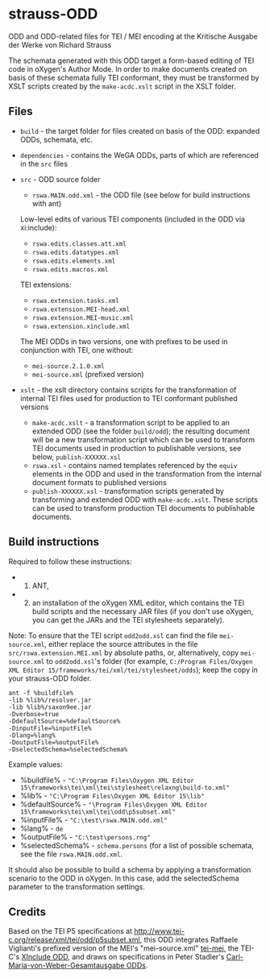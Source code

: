 strauss-ODD
===========

ODD and ODD-related files for TEI / MEI encoding at the Kritische Ausgabe der Werke von Richard Strauss

The schemata generated with this ODD target a form-based editing of TEI code in oXygen's Author Mode. In order to make documents created on basis of these schemata fully TEI conformant, they must be transformed by XSLT scripts created by the `make-acdc.xslt` script in the XSLT folder. 
 
Files
-----

- `build` - the target folder for files created on basis of the ODD: expanded ODDs, schemata, etc.

- `dependencies` - contains the WeGA ODDs, parts of which are referenced in the `src` files

- `src` - ODD source folder 

    - `rswa.MAIN.odd.xml` - the ODD file (see below for build instructions with ant)

    Low-level edits of various TEI components (included in the ODD via xi:include):

    - `rswa.edits.classes.att.xml`
    - `rswa.edits.datatypes.xml`
    - `rswa.edits.elements.xml`
    - `rswa.edits.macros.xml`

    TEI extensions:

    - `rswa.extension.tasks.xml`
    - `rswa.extension.MEI-head.xml`
    - `rswa.extension.MEI-music.xml`
    - `rswa.extension.xinclude.xml`

	The MEI ODDs in two versions, one with prefixes to be used in conjunction with TEI, one without:

    - `mei-source.2.1.0.xml`
    - `mei-source.xml` (prefixed version)

- `xslt` - the xslt directory contains scripts for the transformation of internal TEI files used for production to TEI conformant published versions
 
    - `make-acdc.xslt` - a transformation script to be applied to an extended ODD (see the folder `build/odd`); the resulting document will be a new transformation script which can be used to transform TEI documents used in production to publishable versions, see below, `publish-XXXXXX.xsl`
    - `rswa.xsl` - contains named templates referenced by the `equiv` elements in the ODD and used in the transformation from the internal document formats to published versions
    - `publish-XXXXXX.xsl` - transformation scripts generated by transforming and extended ODD with `make-acdc.xslt`. These scripts can be used to transform production TEI documents to publishable documents.


Build instructions
------------------

Required to follow these instructions: 
- 1. ANT, 
- 2. an installation of the oXygen XML editor, which contains the TEI build scripts and the necessary JAR files (if you don't use oXygen, you can get the JARs and the TEI stylesheets separately).

Note: To ensure that the TEI script `odd2odd.xsl` can find the file `mei-source.xml`, either replace the source attributes in the file `src/rswa.extension.MEI.xml` by absolute paths, or, alternatively, copy `mei-source.xml` to `odd2odd.xsl`'s folder (for example, `C:/Program Files/Oxygen XML Editor 15/frameworks/tei/xml/tei/stylesheet/odds`); keep the copy in your strauss-ODD folder.

```
ant -f %buildfile% 
-lib %lib%/resolver.jar 
-lib %lib%/saxon9ee.jar 
-Dverbose=true 
-DdefaultSource=%defaultSource% 
-DinputFile=%inputFile% 
-Dlang=%lang% 
-DoutputFile=%outputFile% 
-DselectedSchema=%selectedSchema%
```

Example values:
- %buildfile% - `"C:\Program Files\Oxygen XML Editor 15\frameworks\tei\xml\tei\stylesheet\relaxng\build-to.xml"`
- %lib% - `"C:\Program Files\Oxygen XML Editor 15\lib"`
- %defaultSource% - `"\Program Files\Oxygen XML Editor 15\frameworks\tei\xml\tei\odd\p5subset.xml"`
- %inputFile% - `"C:\test\rswa.MAIN.odd.xml"`
- %lang% - `de`
- %outputFile% - `"C:\test\persons.rng"`
- %selectedSchema% - `schema.persons` (for a list of possible schemata, see the file `rswa.MAIN.odd.xml`.

It should also be possible to build a schema by applying a transformation scenario to the ODD in oXygen. In this case, add the selectedSchema parameter to the transformation settings.


Credits
-------

Based on the TEI P5 specifications at http://www.tei-c.org/release/xml/tei/odd/p5subset.xml, this ODD integrates Raffaele Viglianti's prefixed version of the MEI's "mei-source.xml" [tei-mei](https://github.com/TEI-Music-SIG/tei-mei/), the TEI-C's [XInclude ODD](http://www.tei-c.org/release/xml/tei/custom/odd/tei_xinclude.odd), and draws on specifications in Peter Stadler's [Carl-Maria-von-Weber-Gesamtausgabe ODDs](https://github.com/Edirom/WeGA-ODD).
